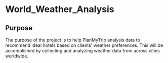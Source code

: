 # World_Weather_Analysis

## Purpose

The purpose of the project is to help PlanMyTrip analysis data to recommend ideal hotels based on clients' weather preferences. This will be accomplished by collecting and analyzing weather data from across cities worldwide.

